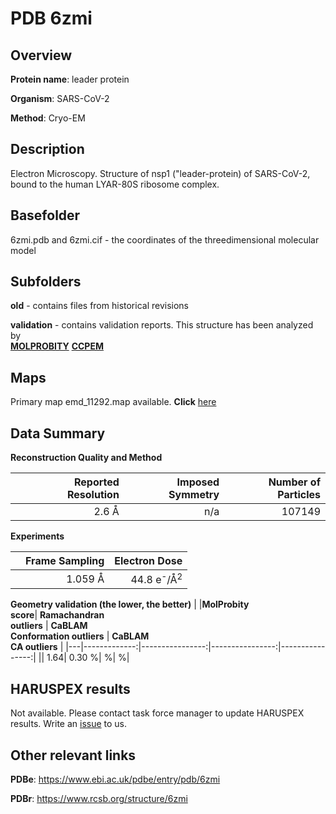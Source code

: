 # PDB 6zmi

## Overview

**Protein name**: leader protein

**Organism**: SARS-CoV-2

**Method**: Cryo-EM

## Description

Electron Microscopy. Structure of nsp1 ("leader-protein) of SARS-CoV-2, bound to the human LYAR-80S ribosome complex.

## Basefolder

6zmi.pdb and 6zmi.cif - the coordinates of the threedimensional molecular model

## Subfolders



**old** - contains files from historical revisions

**validation** - contains validation reports. This structure has been analyzed by <br>  [**MOLPROBITY**](https://github.com/thorn-lab/coronavirus_structural_task_force/tree/master/pdb/leader_protein/SARS-CoV-2/6zmi/validation/molprobity)   [**CCPEM**](https://github.com/thorn-lab/coronavirus_structural_task_force/tree/master/pdb/leader_protein/SARS-CoV-2/6zmi/validation/ccpem-validation) 



## Maps

Primary map emd_11292.map available. **Click** [here](http://ftp.wwpdb.org/pub/emdb/structures/EMD-11292/map/) 

## Data Summary
**Reconstruction Quality and Method**

|   | Reported Resolution | Imposed Symmetry | Number of Particles |
|---|-------------:|----------------:|--------------:|
|   |2.6 Å|n/a|107149|

**Experiments**

|   | Frame Sampling | Electron Dose |
|---|-------------:|----------------:|
|   |1.059 Å|44.8 e<sup>-</sup>/Å<sup>2</sup>|

**Geometry validation (the lower, the better)**
|   |**MolProbity<br>score**| **Ramachandran<br>outliers** | **CaBLAM<br>Conformation outliers** | **CaBLAM<br>CA outliers** |
|---|-------------:|----------------:|----------------:|----------------:|
||  1.64|  0.30 %| %| %|

## HARUSPEX results

Not available. Please contact task force manager to update HARUSPEX results. Write an [issue](https://github.com/thorn-lab/coronavirus_structural_task_force/issues) to us.

## Other relevant links 
**PDBe**:  https://www.ebi.ac.uk/pdbe/entry/pdb/6zmi
 
**PDBr**: https://www.rcsb.org/structure/6zmi 
